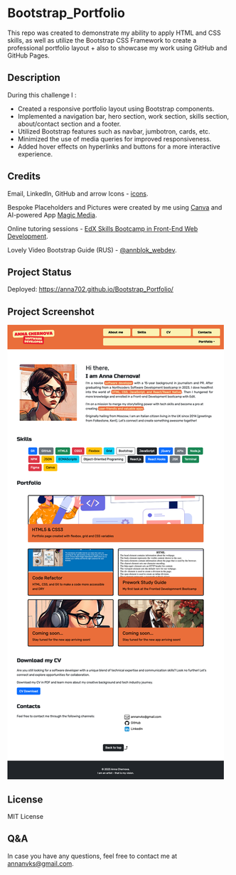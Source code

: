 # Bootstrap_Portfolio

This repo was created to demonstrate my ability to apply HTML and CSS skills, as well as utilize the Bootstrap CSS Framework to create a professional portfolio layout + also to showcase my work using GitHub and GitHub Pages.

## Description

During this challenge I :

- Created a responsive portfolio layout using Bootstrap components.
- Implemented a navigation bar, hero section, work section, skills section, about/contact section and a footer.
- Utilized Bootstrap features such as navbar, jumbotron, cards, etc.
- Minimized the use of media queries for improved responsiveness.
- Added hover effects on hyperlinks and buttons for a more interactive experience.

## Credits

Email, LinkedIn, GitHub and arrow Icons - [icons](https://icons8.com/icons).

Bespoke Placeholders and Pictures were created by me using [Canva](https://www.canva.com/) and AI-powered App [Magic Media](
https://www.canva.com/en_gb/help/using-magic-media/).

Online tutoring sessions - [EdX Skills Bootcamp in Front-End Web Development](https://www.edx.org/boot-camps/coding/skills-bootcamp-in-front-end-web-development).

Lovely Video Bootstrap Guide (RUS) - [@annblok_webdev](https://www.youtube.com/watch?v=6ntMs1pylZs).

## Project Status

Deployed: https://anna702.github.io/Bootstrap_Portfolio/

## Project Screenshot

![Anna-Chernova-Bootstrap-Portfolio-Page-Screenshot](/images/Screenshot%20Anna%20Chernova%20-%20software%20developer.png)

## License

MIT License

## Q&A

In case you have any questions, feel free to contact me at <a href="mailto:annanvks@gmail.com?">annanvks@gmail.com</a>.
